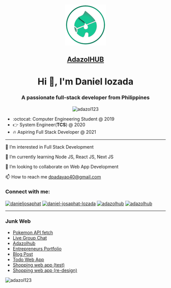 <p align="center">
  <a href="https://www.adazolhub.com">
    <img src="./logo.png" height="128">
    <h2 align="center">Adazol<span>HUB</span></h2>
  </a>
</p>

<h1 align="center">Hi 👋, I'm Daniel lozada</h1>
<h3 align="center">A passionate full-stack developer from Philippines</h3>

<p align="center"><img align="center" src="https://github-readme-streak-stats.herokuapp.com/?user=adazol123&" alt="adazol123" /></p>


* :octocat: Computer Engineering Student @ 2019
* 👉 System Engineer(**TCS**) @ 2020
* 🔥 Aspiring Full Stack Developer @ 2021
___
 👀 I’m interested in Full Stack Development

 🌱 I’m currently learning Node JS, React JS, Next JS

 💞️ I’m looking to collaborate on Web App Development

 📫 How to reach me dpadayao40@gmail.com
 
 <h3 align="left">Connect with me:</h3>
<p align="left">
<a href="https://twitter.com/danieljosaphat" target="blank"><img align="center" src="https://raw.githubusercontent.com/rahuldkjain/github-profile-readme-generator/master/src/images/icons/Social/twitter.svg" alt="danieljosaphat" height="30" width="40" /></a>
<a href="https://linkedin.com/in/daniel-josaphat-lozada" target="blank"><img align="center" src="https://raw.githubusercontent.com/rahuldkjain/github-profile-readme-generator/master/src/images/icons/Social/linked-in-alt.svg" alt="daniel-josaphat-lozada" height="30" width="40" /></a>
<a href="https://www.behance.net/adazolhub" target="blank"><img align="center" src="https://raw.githubusercontent.com/rahuldkjain/github-profile-readme-generator/master/src/images/icons/Social/behance.svg" alt="adazolhub" height="30" width="40" /></a>
<a href="https://www.hackerrank.com/adazolhub" target="blank"><img align="center" src="https://raw.githubusercontent.com/rahuldkjain/github-profile-readme-generator/master/src/images/icons/Social/hackerrank.svg" alt="adazolhub" height="30" width="40" /></a>
</p>

---
### Junk Web
- [Pokemon API fetch](https://pokemon-cards-adazol.vercel.app/)
- [Live Group Chat](https://chat-box-adazolhub.web.app/)
- [Adazolhub](https://adazolhub.com)
- [Entrepreneurs Portfolio](https://entrepreneursportfolio.com)
- [Blog Post](https://djlozada.wordpress.com/portfolio/iv-fluid-level-indicator)
- [Todo Web App](https://todo-app-adazolhub.web.app)
- [Shopping web app (test)](https://bscpe-store.web.app)
- [Shopping web app (re-design)](https://bscpe-store-v2.web.app)


<p><img align="left" src="https://github-readme-stats.vercel.app/api/top-langs?username=adazol123&show_icons=true&locale=en&layout=compact" alt="adazol123" /></p>


<!---
adazol123/adazol123 is a ✨ special ✨ repository because its `README.md` (this file) appears on your GitHub profile.
You can click the Preview link to take a look at your changes.
--->

